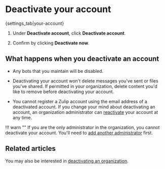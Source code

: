 # Deactivate your account

{settings_tab|your-account}

1. Under **Deactivate account**, click **Deactivate account**.

1. Confirm by clicking **Deactivate now**.

## What happens when you deactivate an account

* Any bots that you maintain will be disabled.

* Deactivating your account won't delete messages you've sent or files
  you've shared. If permitted in your organization, delete content you'd
  like to remove before deactivating your account.

* You cannot register a Zulip account using the email
  address of a deactivated account. If you change your mind about deactivating
  an account, an organization administrator can
  [reactivate](/help/deactivate-or-reactivate-a-user#reactivate-a-user)
  your account at any time.

!!! warn ""
    If you are the only administrator in the organization, you cannot
    deactivate your account. You'll need to
    [add another administrator](make-a-user-an-administrator) first.

## Related articles

You may also be interested in
[deactivating an organization](/help/deactivate-your-organization).
